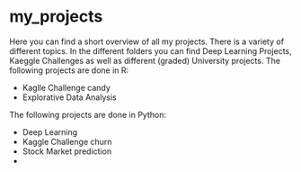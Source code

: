 # my_projects
Here you can find a short overview of all my projects. There is a variety of different topics. 
In the different folders you can find Deep Learning Projects, Kaeggle Challenges as well as different (graded) University projects.
The following projects are done in R: 
- Kaglle Challenge candy
- Explorative Data Analysis

The following projects are done in Python: 
- Deep Learning 
- Kaggle Challenge churn
- Stock Market prediction
- 
